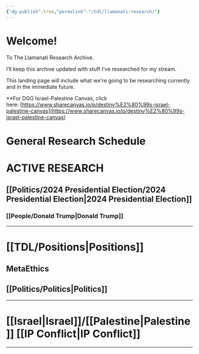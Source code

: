 ```yaml
---
{"dg-publish":true,"permalink":"/tdl/llamanati-research/"}
---
```



# Welcome!

To The Llamanati Research Archive.

I’ll keep this archive updated with stuff I’ve researched for my stream.

This landing page will include what we're going to be researching currently and in the immediate future.

**For DGG Israel-Palestine Canvas, click here: [https://www.sharecanvas.io/p/destiny%E2%80%99s-israel-palestine-canvas](https://www.sharecanvas.io/p/destiny%E2%80%99s-israel-palestine-canvas)

# General Research Schedule

# ACTIVE RESEARCH
## [[Politics/2024 Presidential Election/2024 Presidential Election\|2024 Presidential Election]]
### [[People/Donald Trump\|Donald Trump]]
---
# [[TDL/Positions\|Positions]]
## MetaEthics
## [[Politics/Politics\|Politics]]

---
# [[Israel\|Israel]]/[[Palestine\|Palestine]] [[IP Conflict\|IP Conflict]]
 
---

